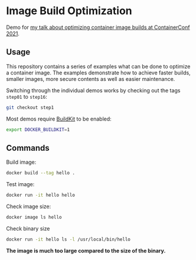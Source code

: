 # Image Build Optimization

Demo for [my talk about optimizing container image builds at ContainerConf 2021]().

## Usage

This repository contains a series of examples what can be done to optimize a container image. The examples demonstrate how to achieve faster builds, smaller images, more secure contents as well as easier maintenance.

Switching through the individual demos works by checking out the tags `step01` to `step16`:

```bash
git checkout step1
```

Most demos require [BuildKit](https://github.com/moby/buildkit) to be enabled:

```bash
export DOCKER_BUILDKIT=1
```

## Commands

Build image:

```bash
docker build --tag hello .
```

Test image:

```bash
docker run -it hello hello
```

Check image size:

```bash
docker image ls hello
```

Check binary size

```bash
docker run -it hello ls -l /usr/local/bin/hello
```

**The image is much too large compared to the size of the binary.**
